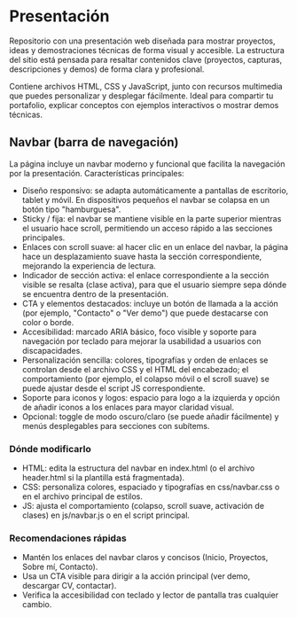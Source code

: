 # Presentación

Repositorio con una presentación web diseñada para mostrar proyectos, ideas y demostraciones técnicas de forma visual y accesible. La estructura del sitio está pensada para resaltar contenidos clave (proyectos, capturas, descripciones y demos) de forma clara y profesional.

Contiene archivos HTML, CSS y JavaScript, junto con recursos multimedia que puedes personalizar y desplegar fácilmente. Ideal para compartir tu portafolio, explicar conceptos con ejemplos interactivos o mostrar demos técnicas.

## Navbar (barra de navegación)

La página incluye un navbar moderno y funcional que facilita la navegación por la presentación. Características principales:

- Diseño responsivo: se adapta automáticamente a pantallas de escritorio, tablet y móvil. En dispositivos pequeños el navbar se colapsa en un botón tipo "hamburguesa".
- Sticky / fija: el navbar se mantiene visible en la parte superior mientras el usuario hace scroll, permitiendo un acceso rápido a las secciones principales.
- Enlaces con scroll suave: al hacer clic en un enlace del navbar, la página hace un desplazamiento suave hasta la sección correspondiente, mejorando la experiencia de lectura.
- Indicador de sección activa: el enlace correspondiente a la sección visible se resalta (clase activa), para que el usuario siempre sepa dónde se encuentra dentro de la presentación.
- CTA y elementos destacados: incluye un botón de llamada a la acción (por ejemplo, "Contacto" o "Ver demo") que puede destacarse con color o borde.
- Accesibilidad: marcado ARIA básico, foco visible y soporte para navegación por teclado para mejorar la usabilidad a usuarios con discapacidades.
- Personalización sencilla: colores, tipografías y orden de enlaces se controlan desde el archivo CSS y el HTML del encabezado; el comportamiento (por ejemplo, el colapso móvil o el scroll suave) se puede ajustar desde el script JS correspondiente.
- Soporte para iconos y logos: espacio para logo a la izquierda y opción de añadir iconos a los enlaces para mayor claridad visual.
- Opcional: toggle de modo oscuro/claro (se puede añadir fácilmente) y menús desplegables para secciones con subítems.

### Dónde modificarlo
- HTML: edita la estructura del navbar en index.html (o el archivo header.html si la plantilla está fragmentada).
- CSS: personaliza colores, espaciado y tipografías en css/navbar.css o en el archivo principal de estilos.
- JS: ajusta el comportamiento (colapso, scroll suave, activación de clases) en js/navbar.js o en el script principal.

### Recomendaciones rápidas
- Mantén los enlaces del navbar claros y concisos (Inicio, Proyectos, Sobre mí, Contacto).
- Usa un CTA visible para dirigir a la acción principal (ver demo, descargar CV, contactar).
- Verifica la accesibilidad con teclado y lector de pantalla tras cualquier cambio.
